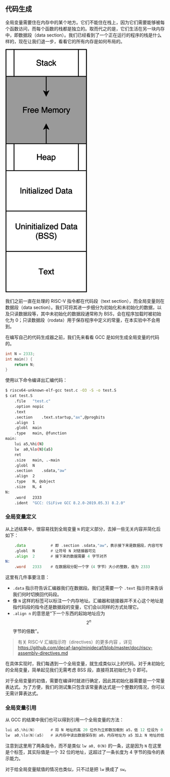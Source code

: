 ## 代码生成

全局变量需要住在内存中的某个地方。它们不能住在栈上，因为它们需要能够被每个函数访问，而每个函数的栈都是独立的。取而代之的是，它们生活在另一块内存中，即数据段（data section）。我们已经看到了一个正在运行的程序的栈是什么样的，现在让我们退一步，看看它的所有内存是如何布局的。

![程序内存布局图](./pics/program_memory_layout.png)

我们之前一直在处理的 RISC-V 指令都在代码段（text section），而全局变量则在数据段（data section）。我们可将其进一步细分为初始化和未初始化的数据，以及只读数据段等，其中未初始化的数据段通常称为 BSS，会在程序加载时被初始化为 0；只读数据段（rodata）用于保存程序中定义的常量，在本实验中不会用到。

在编写自己的代码生成器之前，我们先来看看 GCC 是如何生成全局变量的代码的。

```c
int N = 2333;
int main() {
    return N;
}
```

使用以下命令编译出汇编代码：

```bash
$ riscv64-unknown-elf-gcc test.c -O3 -S -o test.S
$ cat test.S
    .file   "test.c"
    .option nopic
    .text
    .section    .text.startup,"ax",@progbits
    .align  1
    .globl  main
    .type   main, @function
main:
    lui a5,%hi(N)
    lw  a0,%lo(N)(a5)
    ret
    .size   main, .-main
    .globl  N
    .section    .sdata,"aw"
    .align  2
    .type   N, @object
    .size   N, 4
N:
    .word   2333
    .ident  "GCC: (SiFive GCC 8.2.0-2019.05.3) 8.2.0"
```

### 全局变量定义

从上述结果中，很容易找到全局变量 `N` 的定义部分，去掉一些无关内容并简化后如下：

```asm
    .data           # 即 .section .sdata,"aw"，表示接下来是数据段，内容可写
    .globl  N       # 让符号 N 对链接器可见
    .align  2       # 接下来的数据需要 4 字节对齐
N:
    .word   2333    # 在数据段分配一个字（4 字节）大小的整数，值为 2333
```

这里有几件事要注意：

* `.data` 指示符告诉汇编器我们在数据段。我们还需要一个 `.text` 指示符来告诉我们何时切换回代码段。
* 像 `N` 这样的标签可以标注一个内存地址。汇编器和链接器并不关心这个地址是指代码段的指令还是数据段的变量，它们会以同样的方式处理它。
* `.align n` 的意思是“下一个东西的起始地址应为 $$2^n$$ 字节的倍数”。

> 有关 RISC-V 汇编指示符（directives）的更多内容 ，详见 https://github.com/decaf-lang/minidecaf/blob/master/doc/riscv-assembly-directives.md

在具体实现时，我们每遇到一个全局变量，就生成类似以上的代码。对于未初始化的全局变量，简单起见我们无需考虑 BSS 段，直接将其初始化为 0 即可。

对于全局变量的初值，需要在编译时就进行确定，因此其初始化器需要是一个常量表达式。为了方便，我们的测试集只包含该常量表达式是一个整数的情况，你可以无需计算表达式。

### 全局变量引用

从 GCC 的结果中我们也可以得到引用一个全局变量的方法：

```asm
lui a5,%hi(N)       # 将 N 地址的高 20 位作为立即数加载到 a5，低 12 位设为 0
lw  a0,%lo(N)(a5)   # 从内存中读出数据保存到 a0，内存地址为 a5 加上 N 地址的低 12 位
```

注意到这里用了两条指令，而不是类似 `lw a0, 0(N)` 的一条，这是因为 `N` 在这里是个标签，其实际值是一个 32 位的地址，这超过了一条长度为 4 字节的指令的表示能力。

对于给全局变量赋值的情况也类似，只不过是把 `lw` 换成了 `sw`。
